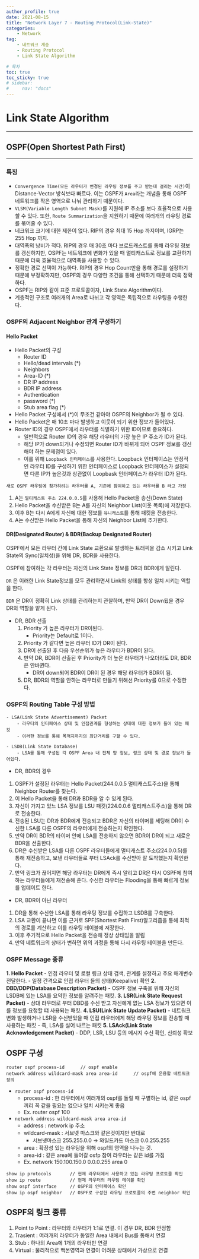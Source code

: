 ```yaml
---
author_profile: true
date: 2021-08-15
title: "Network Layer 7 - Routing Protocol(Link-State)"
categories: 
    - Network
tag: 
    - 네트워크 계층
    - Routing Protocol
    - Link State Algorithm

# 목차
toc: true  
toc_sticky: true 
# sidebar:
#     nav: "docs"
---
```


# Link State Algorithm

---

## OSPF(Open Shortest Path First)

---

### 특징

- `Convergence Time(모든 라우터가 변경된 라우팅 정보를 주고 받는데 걸리는 시간)`이 Distance-Vector 방식보다 빠르다. 이는 OSPF가 `Area`라는 개념을 통해 OSPF 네트워크를 작은 영역으로 나눠 관리하기 때문이다.
- `VLSM(Variable Length Subnet Mask)`를 지원해 IP 주소를 보다 효율적으로 사용할 수 있다. 또한, `Route Summarization`을 지원하기 때문에 여러개의 라우팅 경로를 묶어줄 수 있다.
- 네크워크 크기에 대한 제한이 없다. RIP의 경우 최대 15 Hop 까지이며, IGRP는 255 Hop 까지.
- 대역폭의 낭비가 적다. RIP의 경우 매 30초 마다 브로드캐스트를 통해 라우팅 정보를 갱신하지만, OSPF는 네트워크에 변화가 있을 때 멀티캐스트로 정보를 교환하기 때문에 더욱 효율적으로 대역폭을 사용할 수 있다.
- 정확한 경로 선택이 가능하다. RIP의 경우 Hop Count만을 통해 경로를 설정하기 때문에 부정확하지만, OSPF의 경우 다양한 조건을 통해 선택하기 때문에 더욱 정확하다. 
- OSPF는 RIP와 같이 표준 프로토콜이자, Link State Algorithm이다.
- 계층적인 구조로 여러개의 Area로 나뉘고 각 영역은 독립적으로 라우팅을 수행한다.

### OSPF의 Adjacent Neighbor 관계 구성하기

#### Hello Packet

- Hello Packet의 구성
    - Router ID
    - Hello/dead intervals (*)
    - Neighbors
    - Area-ID (*)
    - DR IP address
    - BDR IP address
    - Authentication
    - password (*)
    - Stub area flag (*)
- Hello Packet 구성에서 (*)이 무조건 같아야 OSPF의 Neighbor가 될 수 있다.
- Hello Packet은 매 10초 마다 발생하고 이웃이 되기 위한 정보가 들어있다.
- Router ID의 경우 OSPF에서 라우터를 식별하기 위한 ID이므로 중요하다.
    - 일반적으로 Router ID의 경우 해당 라우터의 가장 높은 IP 주소가 ID가 된다.
    - 해당 IP가 down되거나 수정되면 Router ID가 바뀌게 되어 OSPF 정보를 갱신해야 하는 문제점이 있다.
    - 이를 위해 `Loopback 인터페이스`를 사용한다. Loopback 인터페이스는 안정적인 라우터 ID를 구성하기 위한 인터페이스로 Loopback 인터페이스가 설정되면 다른 IP가 높은것과 상관없이 Loopbask 인터페이스가 라우터 ID가 된다.

```
새로 OSPF 라우팅에 참가하려는 라우터를 A, 기존에 참여하고 있는 라우터를 B 라고 가정
```

1. A는 `멀티케스트 주소 224.0.0.5`를 사용해 Hello Packet을 송신(Down State)
2. Hello Packet을 수신받은 B는 A를 자신의 Neighbor List(이웃 목록)에 저장한다.
3. 이후 B는 다시 A에게 자신에 대한 정보를 `유니캐스트`를 통해 패킷을 전송한다.
4. A는 수신받은 Hello Packet을 통해 자신의 Neighbor List에 추가한다.

#### DR(Designated Router) & BDR(Backup Designated Router)

OSPF에서 모든 라우터 간에 Link State 교환으로 발생하는 트래픽을 감소 시키고 Link State의 Sync(일치성)을 위해 DR, BDR을 사용한다.

OSPF에 참여하는 각 라우터는 자신의 Link State 정보를 DR과 BDR에게 알린다.

`DR` 은 이러한 Link State정보를 모두 관리하면서 Link의 상태를 항상 일치 시키는 역할을 한다.

`BDR` 은 DR이 정확히 Link 상태를 관리하는지 관찰하며, 만약 DR이 Down됬을 경우 DR의 역할을 맡게 된다.

- DR, BDR 선출
    1. Priority 가 높은 라우터가 DR이된다.
        - Priority는 Default로 1이다.
    2. Priority 가 같다면 높은 라우터 ID가 DR이 된다.
    3. DR이 선출된 후 다음 우선순위가 높은 라우터가 BDR이 된다.
    4. 만약 DR, BDR이 선출된 후 Priority가 더 높은 라우터가 나오더라도 DR, BDR은 안바뀐다.
        - DR이 down되어 BDR이 DR이 된 경우 해당 라우터가 BDR이 됨.
    5. DR, BDR의 역할을 안하는 라우터로 만들기 위해선 Priority를 0으로 수정한다.

### OSPF의 Routing Table 구성 방법
```
- LSA(Link State Advertisement) Packet
    - 라우터의 인터페이스 상태 및 인접관계를 형성하는 상태에 대한 정보가 들어 있는 패킷
    - 이러한 정보를 통해 목적지까지의 최단거리를 구할 수 있다.

- LSDB(Link State Database)
    - LSA를 통해 구성된 각 OSPF Area 내 전체 망 정보, 링크 상태 및 경로 정보가 들어있다.
```
- DR, BDR의 경우
1. OSPF가 설정된 라우터는 Hello Packet(244.0.0.5 멀티캐스트주소)을 통해 Neighbor Router를 찾는다.
2. 이 Hello Packet을 통해 DR과 BDR을 알 수 있게 된다.
3. 자신이 가지고 있느 LSA 정보를 LSU 패킷(224.0.0.6 멀티캐스트주소)을 통해 DR로 전송한다.
4. 전송된 LSU는 DR과 BDR에게 전송되고 BDR은 자신의 타이머를 세팅해 DR이 수신한 LSA를 다른 OSPF의 라우터에게 전송하는지 확인한다.
5. 만약 DR이 BDR의 타이머 안에 LSA를 전송하지 않으면 BDR이 DR이 되고 새로운 BDR을 선출한다.
6. DR은 수신받은 LSA를 다른 OSPF 라우터들에게 멀티캐스트 주소(224.0.0.5)를 통해 재전송하고, 보낸 라우터들로 부터 LSAck를 수신받아 잘 도착했는지 확인한다.
7. 만약 링크가 끊어지면 해당 라우터는 DR에게 즉시 알리고 DR은 다시 OSPF에 참여하는 라우터들에게 재전송해 준다. 수신한 라우터는 Flooding을 통해 빠르게 정보를 업데이트 한다.

- DR, BDR이 아닌 라우터

1. DR을 통해 수신한 LSA를 통해 라우팅 정보를 수집하고 LSDB를 구축한다.
2. LSA 교환이 끝나면 이를 근거로 SPF(Shortest Path First)알고리즘을 통해 최적의 경로를 계산하고 이를 라우팅 테이블에 저장한다.
3. 이후 주기적으로 Hello Packet을 전송해 정상 상태임을 알림
4. 만약 네트워크의 상태가 변하면 위의 과정을 통해 다시 라우팅 테이블을 만든다.

### OSPF Message 종류

**1. Hello Packet**
    - 인접 라우터 및 로컬 링크 상태 검색, 관계를 설정하고 주요 매개변수 전달한다.
    - 일정 간격으로 인접 라우터 들의 상태(Keepalive) 확인
**2. DBD/DDP(Database Description Packet)**
    - OSPF 정보 구축을 위해 자신의 LSDB에 있는 LSA를 요약한 정보를 알려주는 패킷.
**3. LSR(Link State Request Packet)**
    - 상대 라우터로 부터 DBD를 수신 받고 자신에게 없는 LSA 정보가 있으면 이를 정보를 요청할 떄 사용되는 패킷.
**4. LSU(Link State Update Packet)**
    - 네트워크 변화 발생하거나 LSR을 수신받았을 때 인접 라우터에게 해당 라우팅 정보를 전송할 때 사용하는 패킷
    - 즉, LSA를 실어 나르는 패킷
**5. LSAck(Link State Acknowledgement Packet)**
    - DDP, LSR, LSU 등의 메시지 수신 확인, 신뢰성 확보 

## OSPF 구성

```
router ospf process-id      // ospf enable
network address wildcard-mask area area-id      // ospf에 운용할 네트워크 정의
```

- `router ospf process-id`
    - process-id : 한 라우터에서 여러개의 ospf를 돌릴 때 구별하는 id, 같은 ospf끼리 꼭 같을 필요는 없으나 일치 시키는게 좋음
    - Ex. router ospf 100
- `network address wildcard-mask area area-id `
    - address : network ip 주소
    - wildcard-mask : 서브넷 마스크와 같은것이지만 반대로 
        - 서브넷마스크 255.255.0.0 → 와일드카드 마스크 0.0.255.255
    - area : 확장성 있는 라우팅을 위해 ospf의 영역을 나누는 것.
    - area-id : 같은 area에 들어갈 osfp 참여 라우터는 같은 id를 가짐
    - Ex. network 150.100.150.0 0.0.0.255 area 0

```
show ip protocols       // 현재 라우터에서 사용하고 있는 라우팅 프로토콜 확인
show ip route           // 현재 라우터의 라우팅 테이블 확인
show ospf interface     // OSPF의 인터페이스 확인
show ip ospf neighbor   // OSPF로 구성한 라우팅 프로토콜의 주변 neighbor 확인 
```

## OSPF의 링크 종류
1. Point to Point : 라우터와 라우터가 1:1로 연결. 이 경우 DR, BDR 안정함
2. Trasient : 여러개의 라우터가 동일한 Area 내에서 Bus를 통해서 연결
3. Stub : 하나의 Area에 1개의 라우터만 연결
4. Virtual : 물리적으로 백본영역과 연결이 어려운 상태에서 가상으로 연결
